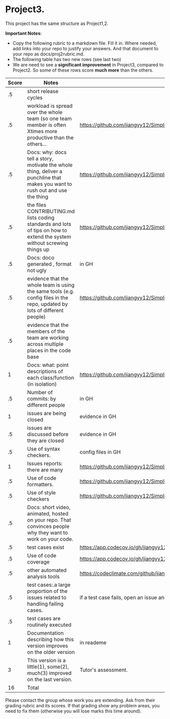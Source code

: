 # Project3.

This project has the same structure as Project1,2. 

**Important Notes**: 
- Copy the following rubric to a markdown file. Fill it in. Where needed, add links into your repo to justify your answers. And that document to your repo as docs/proj2rubric.md.
- The following table has two new rows (see last two)
- We are need to see a  **significant improvement** in Project3, compared to Project2. So some of these rows score **much more** than the others.

|Score|Notes| Evidence|
|-|-----|---------|
|.5| short release cycles||
|.5| workload is spread over the whole team (so one team member is often Xtimes more productive than the others...|https://github.com/jiangyy12/Simplii/pulse|
|.5|Docs: why: docs tell a story, motivate the whole thing, deliver a punchline that makes you want to rush out and use the thing | https://github.com/jiangyy12/Simplii/blob/main/docs/Phase%203/Why%20Simplii.md |
|.5|the files CONTRIBUTING.md lists coding standards and lots of tips on how to extend the system without screwing things up  |https://github.com/jiangyy12/Simplii/blob/main/CONTRIBUTING.md|
|.5|Docs: doco generated , format not ugly  | in GH|
|.5|evidence that the whole team is using the same tools (e.g. config files in the repo, updated by lots of different people) | https://github.com/jiangyy12/Simplii/blob/main/requirements.txt |
|.5|evidence that the members of the team are working across multiple places in the code base | |
|1|Docs: what: point descriptions of each class/function (in isolation)  |https://github.com/jiangyy12/Simplii/blob/main/docs/Phase%203/API_instruction.md|
|.5|Number of commits: by different people  | in GH|
|1|issues are being closed | evidence in GH|
|.5|issues are discussed before they are closed | evidence in GH|
|.5|Use of syntax checkers. |config files in GH |
|1|Issues reports: there are many  | https://github.com/jiangyy12/Simplii/issues |
|.5|Use of code formatters. |https://github.com/jiangyy12/Simplii/blob/main/.pylintrc|
|.5|Use of style checkers | https://github.com/jiangyy12/Simplii/blob/main/.pylintrc|
|.5|Docs: short video, animated, hosted on your repo. That convinces people why they want to work on your code. ||
|.5|test cases exist  | https://app.codecov.io/gh/jiangyy12/Simplii |
|.5|Use of code coverage  | https://app.codecov.io/gh/jiangyy12/Simplii |
|.5|other automated analysis tools  |https://codeclimate.com/github/jiangyy12/Simplii|
|.5|test cases:.a large proportion of the issues related to handling failing cases. | if a test case fails, open an issue and fix it|
|.5|test cases are routinely executed |  |
|1|Documentation describing how this version improves on the older version|in reademe|
|3|This version is a little(1), some(2), much(3) improved on the last version.|Tutor's assessment.|
|16| Total||


Please contact the group whose work you are extending. Ask from their grading rubric and its scores.
If that grading show any problem areas, you need to fix them (otherwise you will lose marks this time around).
